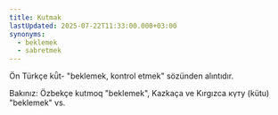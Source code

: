 ```yaml
---
title: Kutmak
lastUpdated: 2025-07-22T11:33:00.000+03:00
synonyms:
  - beklemek
  - sabretmek
---
```

Ön Türkçe kǖt- "beklemek, kontrol etmek" sözünden alıntıdır.

Bakınız: Özbekçe kutmoq "beklemek", Kazkaça ve Kırgızca күту (kütu) "beklemek" vs.
